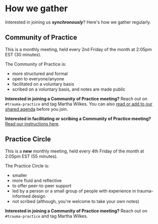 # How we gather

Interested in joining us _**synchronously**_? Here's how we gather regularly.

## Community of Practice
This is a monthly meeting, held every 2nd Friday of the month at 2:05pm EST (30 minutes).

The Community of Practice is:
- more structured and formal
- open to everyone/anyone
- facilitated on a voluntary basis
- scribed on a voluntary basis, and notes are made public

**Interested in joining a Community of Practice meeting?** Reach out on `#trauma-practice` and tag Martha Wilkes. You can also [read or add to our shared agenda](https://docs.google.com/document/d/1z5OsfMtlnVp-ntPUi3zPUzw__1mwECqR9bMJygN04h0/edit?usp=sharing) before you join.

**Interested in facilitating or scribing a Community of Practice meeting?** [Read our instructions here](https://github.com/department-of-veterans-affairs/va.gov-team/blob/master/teams/shared-support/trauma/facilitation-instructions.md#community-of-practice-meetings).

## Practice Circle
This is a **new** monthly meeting, held every 4th Friday of the month at 2:05pm EST (55 minutes).

The Practice Circle is:
- smaller
- more fluid and reflective
- to offer peer-to-peer support
- led by a person or a small group of people with experience in trauma-informed design
- not scribed (although, you're welcome to take your own notes)

**Interested in joining a Community of Practice meeting?** Reach out on `#trauma-practice` and tag Martha Wilkes.
